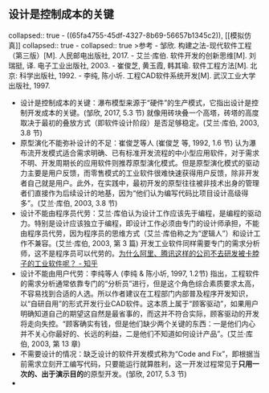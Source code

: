 ## 设计是控制成本的关键
collapsed:: true
	- ((65fa4755-45df-4327-8b69-56657b1345c2)), [[模拟仿真]]
	  collapsed:: true
		- collapsed:: true
		  >参考
			- 邹欣. 构建之法-现代软件工程（第三版）[M]. 人民邮电出版社, 2017.
			- 艾兰·库伯. 软件开发的创新思维[M]. 刘瑞挺, 译. 电子工业出版社, 2003.
			- 崔俊芝, 黄玉霞, 韩其瑜. 软件工程方法[M]. 北京: 科学出版社, 1992.
			- 李纯, 陈小圻. 工程CAD软件系统开发[M]. 武汉工业大学出版社, 1997.
- 设计是控制成本的关键：瀑布模型来源于“硬件”的生产模式，它指出设计是控制开发成本的关键。(邹欣, 2017, 5.3 节) 就像用砖块叠一个高塔，砖塔的高度取决于最初的叠放方式（即软件设计阶段）是否足够稳定。(艾兰·库伯, 2003, 3.8 节)
- 原型演化不能弥补设计的不足：崔俊芝等人 (崔俊芝 等, 1992, 1.6 节) 认为瀑布流开发模式适合需求明确、已有标准开发流程的中小型应用软件，对于需求不明、开发周期长的应用软件则推荐原型演化模式。但是原型演化模式的驱动力主要是用户反馈，而零售模式的工业软件很难快速获得用户反馈，除非开发者自己就是用户。此外，在实践中，最初开发的原型往往被非技术出身的管理者们直接作为后续设计的地基，因为“他们认为编写代码比项目设计高级得多”。(艾兰·库伯, 2003, 3.8 节)
- 设计不能由程序员代劳：艾兰·库伯认为设计工作应该先于编程，是编程的驱动力。特别是设计应该独立于编程，即设计工作必须由专门的设计师承担，不能由程序员代劳，因为程序员的思维方式（艾兰·库伯称之为“逻辑人”）和设计工作不兼容。(艾兰·库伯, 2003, 第 3 篇) 开发工业软件同样需要专门的需求分析师，这不是程序员可以代劳的。[为什么阿里、腾讯这样的公司不去研发被卡脖子的工业软件呢？ - 知乎](https://www.zhihu.com/question/468489025/answer/2368131441)
- 设计不能由用户代劳：李纯等人 (李纯 & 陈小圻, 1997, 1.2节) 指出，工程软件的需求分析通常依靠专门的“分析员”进行，但是这个角色综合素质要求太高，不容易找到合适的人选。所以作者建议在工程部门内部普及程序开发知识，以“自研自用”的形式开发行业CAD软件。这本质上属于“顾客驱动”，如果用户明确知道自己的期望这自然是最省事的，而这并不符合实际，顾客驱动的开发将走向失控。“顾客确实有钱，但是他们缺少两个关键的东西：一是他们内心并不关心你最好的、长远的利益，二是他们不知道如何设计产品”。(艾兰·库伯, 2003, 第 13 章)
- 不需要设计的情况：缺乏设计的软件开发模式称为“Code and Fix”，即根据当前需求立刻开工编写代码，只要能运行就算胜利，这一开发过程常见于**只用一次的、出于演示目的**的原型开发。(邹欣, 2017, 5.3 节)
-